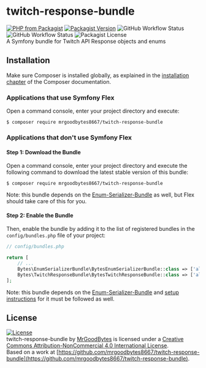 # twitch-response-bundle
[![PHP from Packagist](https://img.shields.io/packagist/php-v/mrgoodbytes8667/twitch-response-bundle?style=flat)](https://packagist.org/packages/mrgoodbytes8667/twitch-response-bundle)
[![Packagist Version](https://img.shields.io/packagist/v/mrgoodbytes8667/twitch-response-bundle?style=flat)](https://packagist.org/packages/mrgoodbytes8667/twitch-response-bundle)
![GitHub Workflow Status](https://img.shields.io/github/workflow/status/mrgoodbytes8667/twitch-response-bundle/release?style=flat&label=stable)
![GitHub Workflow Status](https://img.shields.io/github/workflow/status/mrgoodbytes8667/twitch-response-bundle/tests?style=flat)
![Packagist License](https://img.shields.io/packagist/l/mrgoodbytes8667/twitch-response-bundle?style=flat)    
A Symfony bundle for Twitch API Response objects and enums

## Installation

Make sure Composer is installed globally, as explained in the
[installation chapter](https://getcomposer.org/doc/00-intro.md)
of the Composer documentation.

### Applications that use Symfony Flex

Open a command console, enter your project directory and execute:

```console
$ composer require mrgoodbytes8667/twitch-response-bundle
```

### Applications that don't use Symfony Flex

#### Step 1: Download the Bundle

Open a command console, enter your project directory and execute the
following command to download the latest stable version of this bundle:

```console
$ composer require mrgoodbytes8667/twitch-response-bundle
```
Note: this bundle depends on the [Enum-Serializer-Bundle](https://github.com/mrgoodbytes8667/enum-serializer-bundle) as well, but Flex should take care of this for you.

#### Step 2: Enable the Bundle

Then, enable the bundle by adding it to the list of registered bundles
in the `config/bundles.php` file of your project:

```php
// config/bundles.php

return [
    // ...
    Bytes\EnumSerializerBundle\BytesEnumSerializerBundle::class => ['all' => true],
    Bytes\TwitchResponseBundle\BytesTwitchResponseBundle::class => ['all' => true],
];
```
Note: this bundle depends on the [Enum-Serializer-Bundle](https://github.com/mrgoodbytes8667/enum-serializer-bundle) and [setup instructions](https://github.com/mrgoodbytes8667/enum-serializer-bundle/blob/main/README.md#applications-that-dont-use-symfony-flex) for it must be followed as well.

## License
[![License](https://i.creativecommons.org/l/by-nc/4.0/88x31.png)]("http://creativecommons.org/licenses/by-nc/4.0/)  
twitch-response-bundle by [MrGoodBytes](https://www.goodbytes.live) is licensed under a [Creative Commons Attribution-NonCommercial 4.0 International License](http://creativecommons.org/licenses/by-nc/4.0/).  
Based on a work at [https://github.com/mrgoodbytes8667/twitch-response-bundle](https://github.com/mrgoodbytes8667/twitch-response-bundle).